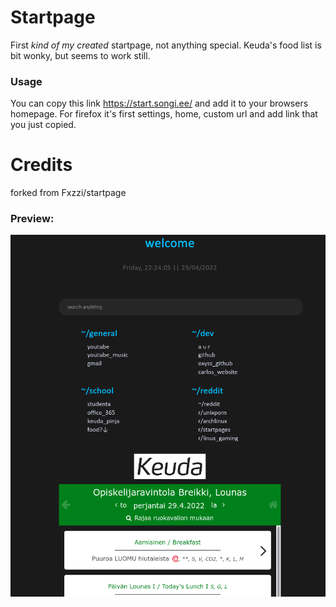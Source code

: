 # Startpage
First *kind of my created* startpage, not anything special. Keuda's food list is bit wonky, but seems to work still.

### Usage
You can copy this link https://start.songi.ee/ and add it to your browsers homepage. For firefox it's first settings, home, custom url and add link that you just copied.
# Credits 
forked from Fxzzi/startpage

### Preview:

![img](preview.png)
